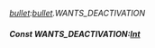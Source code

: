 _[bullet](../../modules/bullet/bullet-module.md):[bullet](../../modules/bullet/bullet-module.md).WANTS\_DEACTIVATION_
##### Const WANTS\_DEACTIVATION:[Int](../../modules/wonkey/wonkey-types-int.md)

